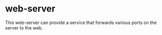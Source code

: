 # web-server
This web-server can provide a service that forwards various ports on the server to the web.
